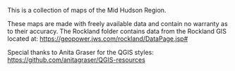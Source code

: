 This is a collection of maps of the Mid Hudson Region.

These maps are made with freely available data and contain no warranty as to
their accuracy. The Rockland folder contains
data from the Rockland GIS located at:
https://geopower.jws.com/rockland/DataPage.jsp#

Special thanks to Anita Graser for the QGIS styles:
https://github.com/anitagraser/QGIS-resources

